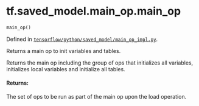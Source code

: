<div itemscope itemtype="http://developers.google.com/ReferenceObject">
<meta itemprop="name" content="tf.saved_model.main_op.main_op" />
</div>

# tf.saved_model.main_op.main_op

``` python
main_op()
```



Defined in [`tensorflow/python/saved_model/main_op_impl.py`](https://www.tensorflow.org/code/tensorflow/python/saved_model/main_op_impl.py).

Returns a main op to init variables and tables.

Returns the main op including the group of ops that initializes all
variables, initializes local variables and initialize all tables.

#### Returns:

  The set of ops to be run as part of the main op upon the load operation.
